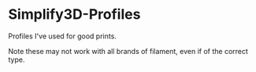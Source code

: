 # Simplify3D-Profiles
Profiles I've used for good prints. 

Note these may not work with all brands of filament, even if of the correct type. 
